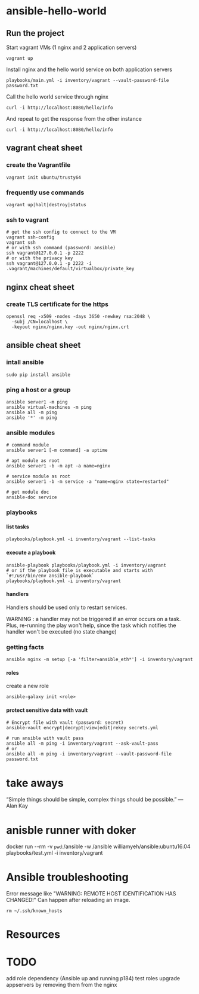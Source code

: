 # ansible-hello-world

## Run the project
    
Start vagrant VMs (1 nginx and 2 application servers)

    vagrant up
    
Install nginx and the hello world service on both application servers

    playbooks/main.yml -i inventory/vagrant --vault-password-file password.txt
    
Call the hello world service through nginx

    curl -i http://localhost:8080/hello/info
    
And repeat to get the response from the other instance

    curl -i http://localhost:8080/hello/info

## vagrant cheat sheet

### create the Vagrantfile
    
    vagrant init ubuntu/trusty64
    
### frequently use commands
    
    vagrant up|halt|destroy|status
    
### ssh to vagrant
    
    # get the ssh config to connect to the VM
    vagrant ssh-config
    vagrant ssh
    # or with ssh command (password: ansible)
    ssh vagrant@127.0.0.1 -p 2222
    # or with the privacy key
    ssh vagrant@127.0.0.1 -p 2222 -i .vagrant/machines/default/virtualbox/private_key


## nginx cheat sheet

### create TLS certificate for the https
    openssl req -x509 -nodes -days 3650 -newkey rsa:2048 \
      -subj /CN=localhost \
      -keyout nginx/nginx.key -out nginx/nginx.crt

## ansible cheat sheet

### intall ansible

    sudo pip install ansible
    
### ping a host or a group

    ansible server1 -m ping
    ansible virtual-machines -m ping
    ansible all -m ping
    ansible '*' -m ping

### ansible modules

    # command module
    ansible server1 [-m command] -a uptime
    
    # apt module as root
    ansible server1 -b -m apt -a name=nginx
    
    # service module as root
    ansible server1 -b -m service -a "name=nginx state=restarted"
    
    # get module doc
    ansible-doc service

### playbooks

#### list tasks
    playbooks/playbook.yml -i inventory/vagrant --list-tasks

#### execute a playbook
    ansible-playbook playbooks/playbook.yml -i inventory/vagrant
    # or if the playbook file is executable and starts with `#!/usr/bin/env ansible-playbook`
    playbooks/playbook.yml -i inventory/vagrant

#### handlers
    
Handlers should be used only to restart services.

WARNING :
  a handler may not be triggered if an error occurs on a task.
  Plus, re-running the play won't help, since the task which notifies the handler won't be executed (no state change)
  
### getting facts

    ansible nginx -m setup [-a 'filter=ansible_eth*'] -i inventory/vagrant

#### roles

create a new role

    ansible-galaxy init <role>

#### protect sensitive data with vault

    # Encrypt file with vault (password: secret)
    ansible-vault encrypt|decrypt|view|edit|rekey secrets.yml
    
    # run ansible with vault pass
    ansible all -m ping -i inventory/vagrant --ask-vault-pass
    # or
    ansible all -m ping -i inventory/vagrant --vault-password-file password.txt


# take aways

“Simple things should be simple, complex things should be possible.”
― Alan Kay



# anisble runner with doker

docker run --rm -v `pwd`:/ansible -w /ansible williamyeh/ansible:ubuntu16.04 playbooks/test.yml -i inventory/vagrant


# Ansible troubleshooting


Error message like "WARNING: REMOTE HOST IDENTIFICATION HAS CHANGED!"
Can happen after reloading an image.
    
    rm ~/.ssh/known_hosts


 
# Resources

[Ansible up and running]: http://shop.oreilly.com/product/0636920065500.do

# TODO
 add role dependency (Ansible up and running p184)
 test roles
 upgrade appservers by removing them from the nginx